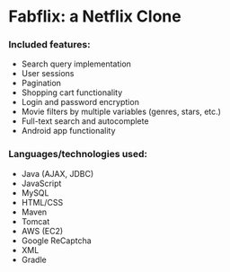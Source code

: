 # Fabflix: a Netflix Clone

### Included features:
- Search query implementation
- User sessions
- Pagination
- Shopping cart functionality
- Login and password encryption
- Movie filters by multiple variables (genres, stars, etc.)
- Full-text search and autocomplete
- Android app functionality

### Languages/technologies used:
- Java (AJAX, JDBC)
- JavaScript
- MySQL
- HTML/CSS
- Maven
- Tomcat
- AWS (EC2)
- Google ReCaptcha
- XML
- Gradle
